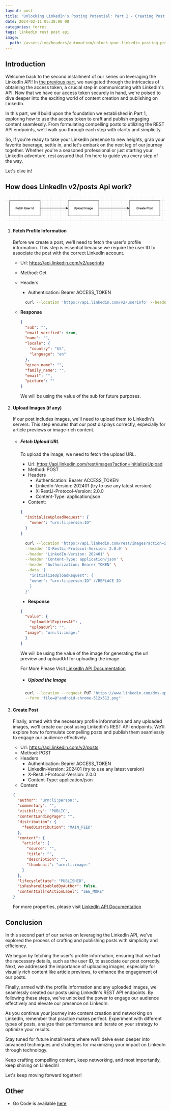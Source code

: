 ```yaml
---
layout: post
title: "Unlocking LinkedIn's Posting Potential: Part 2 - Creating Post using REST Apis"
date: 2024-02-11 05:38:00 00
categories: ferret
tags: linkedin rest post api
image:
  path: /assets/img/headers/automation/unlock-your-linkedin-posting-potential-2.webp
---
```


## Introduction

Welcome back to the second installment of our series on leveraging the LinkedIn API! In [the previous part](/posts/how-to-post-on-linkedin-using-rest-api-part1), we navigated through the intricacies of obtaining the access token, a crucial step in communicating with LinkedIn's API. Now that we have our access token securely in hand, we're poised to dive deeper into the exciting world of content creation and publishing on LinkedIn.

In this part, we'll build upon the foundation we established in Part 1, exploring how to use the access token to craft and publish engaging content seamlessly. From formulating compelling posts to utilizing the REST API endpoints, we'll walk you through each step with clarity and simplicity.

So, if you're ready to take your LinkedIn presence to new heights, grab your favorite beverage, settle in, and let's embark on the next leg of our journey together. Whether you're a seasoned professional or just starting your LinkedIn adventure, rest assured that I'm here to guide you every step of the way.

Let's dive in!

## How does LinkedIn v2/posts Api work?

![How API Works](/assets/img/posts/automation/linkedin-automation/api-flow.webp)

1.  #### Fetch Profile Information

    Before we create a post, we'll need to fetch the user's profile information. This step is essential because we require the user ID to associate the post with the correct LinkedIn account.

    - Url: https://api.linkedin.com/v2/userinfo
    - Method: Get
    - Headers

      - Authentication: Bearer ACCESS_TOKEN

      ```bash
        curl --location 'https://api.linkedin.com/v2/userinfo' --header 'Authorization: Bearer '
      ```

    - <strong> Response </strong>

      ```json
      {
        "sub": "",
        "email_verified": true,
        "name": "",
        "locale": {
          "country": "US",
          "language": "en"
        },
        "given_name": "",
        "family_name": "",
        "email": "",
        "picture": ""
      }
      ```

      We will be using the value of the sub for future purposes.

2.  #### Upload Images (if any)

    If our post includes images, we'll need to upload them to LinkedIn's servers. This step ensures that our post displays correctly, especially for article previews or image-rich content.

    - ##### Fetch Upload URL

      To upload the image, we need to fetch the upload URL.

      - Url: https://api.linkedin.com/rest/images?action=initializeUpload
      - Method: POST
      - Headers
        - Authentication: Bearer ACCESS_TOKEN
        - LinkedIn-Version: 202401 (try to use any latest version)
        - X-RestLi-Protocol-Version: 2.0.0
        - Content-Type: application/json
      - Content:

      ```json
      {
        "initializeUploadRequest": {
          "owner": "urn:li:person:ID"
        }
      }
      ```

      ```bash
        curl --location 'https://api.linkedin.com/rest/images?action=initializeUpload' \
        --header 'X-RestLi-Protocol-Version: 2.0.0' \
        --header 'LinkedIn-Version: 202401' \
        --header 'Content-Type: application/json' \
        --header 'Authorization: Bearer TOKEN' \
        --data '{
          "initializeUploadRequest": {
          "owner": "urn:li:person:ID" //REPLACE ID
          }
        }'
      ```

      - <strong> Response </strong>

      ```json
      {
        "value": {
          "uploadUrlExpiresAt": ,
          "uploadUrl": "",
        "image": "urn:li:image:"
        }
      }
      ```

      We will be using the value of the image for generating the url preview and uploadUrl for uploading the image

      For More Please Visit [LinkedIn API Documentation](https://learn.microsoft.com/en-us/linkedin/marketing/community-management/shares/images-api?view=li-lms-2024-01&tabs=http)

      - ##### Upload the Image

      ```bash
        curl --location --request PUT 'https://www.linkedin.com/dms-uploads/sp/' \
        --form 'file=@"android-chrome-512x512.png"'
      ```

3.  #### Create Post

    Finally, armed with the necessary profile information and any uploaded images, we'll create our post using LinkedIn's REST API endpoints. We'll explore how to formulate compelling posts and publish them seamlessly to engage our audience effectively.

    - Url: https://api.linkedin.com/v2/posts
    - Method: POST
    - Headers
      - Authentication: Bearer ACCESS_TOKEN
      - LinkedIn-Version: 202401 (try to use any latest version)
      - X-RestLi-Protocol-Version: 2.0.0
      - Content-Type: application/json
    - Content:

    ```json
    {
      "author": "urn:li:person:",
      "commentary": "",
      "visibility": "PUBLIC",
      "contentLandingPage": "",
      "distribution": {
        "feedDistribution": "MAIN_FEED"
      },
      "content": {
        "article": {
          "source": "",
          "title": "",
          "description": "",
          "thumbnail": "urn:li:image:"
        }
      },
      "lifecycleState": "PUBLISHED",
      "isReshareDisabledByAuthor": false,
      "contentCallToActionLabel": "SEE_MORE"
    }
    ```

    For more properties, please visit [LinkedIn API Documentation](https://learn.microsoft.com/en-us/linkedin/marketing/community-management/shares/posts-api?view=li-lms-2024-01&tabs=http)

## Conclusion

In this second part of our series on leveraging the LinkedIn API, we've explored the process of crafting and publishing posts with simplicity and efficiency.

We began by fetching the user's profile information, ensuring that we had the necessary details, such as the user ID, to associate our post correctly. Next, we addressed the importance of uploading images, especially for visually rich content like article previews, to enhance the engagement of our posts.

Finally, armed with the profile information and any uploaded images, we seamlessly created our posts using LinkedIn's REST API endpoints. By following these steps, we've unlocked the power to engage our audience effectively and elevate our presence on LinkedIn.

As you continue your journey into content creation and networking on LinkedIn, remember that practice makes perfect. Experiment with different types of posts, analyze their performance and iterate on your strategy to optimize your results.

Stay tuned for future installments where we'll delve even deeper into advanced techniques and strategies for maximizing your impact on LinkedIn through technology.

Keep crafting compelling content, keep networking, and most importantly, keep shining on LinkedIn!

Let's keep moving forward together!

## Other

- Go Code is available [here](https://github.com/bitesinbyte/ferret/blob/main/pkg/external/linkedin.go)
